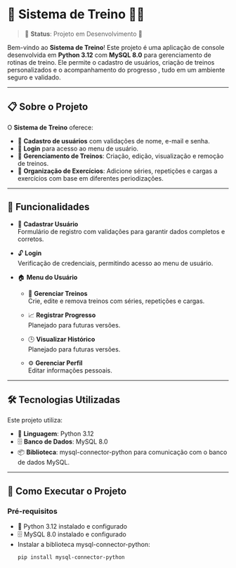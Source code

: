 # 💪 Sistema de Treino 🏋️‍♂️

> 🚧 **Status**: Projeto em Desenvolvimento 🚧

Bem-vindo ao **Sistema de Treino**! Este projeto é uma aplicação de console desenvolvida em **Python 3.12** com **MySQL 8.0** para gerenciamento de rotinas de treino. Ele permite o cadastro de usuários, criação de treinos personalizados e o acompanhamento do progresso , tudo em um ambiente seguro e validado.

---

## 📋 Sobre o Projeto

O **Sistema de Treino** oferece:
- 📌 **Cadastro de usuários** com validações de nome, e-mail e senha.
- 🔐 **Login** para acesso ao menu de usuário.
- 📑 **Gerenciamento de Treinos**: Criação, edição, visualização e remoção de treinos.
- 💼 **Organização de Exercícios**: Adicione séries, repetições e cargas a exercícios com base em diferentes periodizações.

---

## 🎯 Funcionalidades

- 👤 **Cadastrar Usuário**  
  Formulário de registro com validações para garantir dados completos e corretos.

- 🔓 **Login**  
  Verificação de credenciais, permitindo acesso ao menu de usuário.

- 🏠 **Menu do Usuário**
  - 💪 **Gerenciar Treinos**  
    Crie, edite e remova treinos com séries, repetições e cargas.

  - 📈 **Registrar Progresso**  
    Planejado para futuras versões.

  - 🕒 **Visualizar Histórico**  
    Planejado para futuras versões.

  - ⚙️ **Gerenciar Perfil**  
    Editar informações pessoais.

---

## 🛠️ Tecnologias Utilizadas

Este projeto utiliza:

- 🐍 **Linguagem**: Python 3.12
- 🗄️ **Banco de Dados**: MySQL 8.0
- 📦 **Biblioteca**: mysql-connector-python para comunicação com o banco de dados MySQL.

---

## 🚀 Como Executar o Projeto

### Pré-requisitos

- 🐍 Python 3.12 instalado e configurado
- 🗄️ MySQL 8.0 instalado e configurado
- Instalar a biblioteca mysql-connector-python:
  ```bash
  pip install mysql-connector-python
